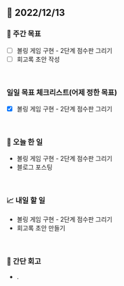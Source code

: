 ## 📅 2022/12/13


### 👏 주간 목표

- [ ] 볼링 게임 구현 - 2단계 점수판 그리기
- [ ] 회고록 초안 작성

<br/>

### 일일 목표 체크리스트(어제 정한 목표)

- [x] 볼링 게임 구현 - 2단계 점수판 그리기

<br/>

### 💯 오늘 한 일

- 볼링 게임 구현 - 2단계 점수판 그리기
- 블로그 포스팅

<br/>

### 📈 내일 할 일

- 볼링 게임 구현 - 2단계 점수판 그리기
- 회고록 초안 만들기

<br/>

### 🤔 간단 회고

- .
 
